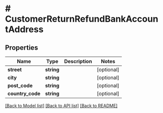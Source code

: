 # # CustomerReturnRefundBankAccountAddress

## Properties

Name | Type | Description | Notes
------------ | ------------- | ------------- | -------------
**street** | **string** |  | [optional]
**city** | **string** |  | [optional]
**post_code** | **string** |  | [optional]
**country_code** | **string** |  | [optional]

[[Back to Model list]](../../README.md#models) [[Back to API list]](../../README.md#endpoints) [[Back to README]](../../README.md)
